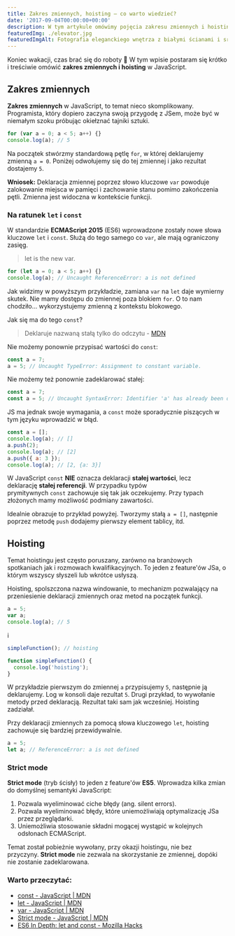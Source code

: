```yaml
---
title: Zakres zmiennych, hoisting – co warto wiedzieć?
date: '2017-09-04T00:00:00+00:00'
description: W tym artykule omówimy pojęcia zakresu zmiennych i hoistingu. Dlaczego zmienne zadeklarowane przez `var` zachowują swoją wartość poza pętlą? Jak `let` i `const` zmieniły podejście do zakresu zmiennych? Odkryjemy również, jak hoisting wpływa na porządek deklaracji zmiennych i funkcji. Sprawdzimy, jakie dodatkowe zabezpieczenia wprowadza tryb ścisły (`strict mode`). Zobacz przykłady i zyskaj pewność w korzystaniu z tych kluczowych elementów JavaScript.
featuredImg: ./elevator.jpg
featuredImgAlt: Fotografia eleganckiego wnętrza z białymi ścianami i srebrnymi drzwiami windy
---
```


Koniec wakacji, czas brać się do roboty 🙂 W tym wpisie postaram się krótko i treściwie omówić **zakres zmiennych i hoisting** w JavaScript.

## Zakres zmiennych

**Zakres zmiennych** w JavaScript, to temat nieco skomplikowany. Programista, który dopiero zaczyna swoją przygodę z JSem, może być w niemałym szoku próbując okiełznać tajniki sztuki.

```javascript
for (var a = 0; a < 5; a++) {}
console.log(a); // 5
```

Na początek stwórzmy standardową pętlę `for`, w której deklarujemy zmienną `a = 0`. Poniżej odwołujemy się do tej zmiennej i jako rezultat dostajemy `5`.

**Wniosek:** Deklaracja zmiennej poprzez słowo kluczowe `var` powoduje zalokowanie miejsca w pamięci i zachowanie stanu pomimo zakończenia pętli. Zmienna jest widoczna w kontekście funkcji.

### Na ratunek `let` i `const`

W standardzie **ECMAScript 2015** (ES6) wprowadzone zostały nowe słowa kluczowe `let` i `const`. Służą do tego samego co `var`, ale mają ograniczony zasięg.

> let is the new var.

```javascript
for (let a = 0; a < 5; a++) {}
console.log(a); // Uncaught ReferenceError: a is not defined
```

Jak widzimy w powyższym przykładzie, zamiana `var` na `let` daje wymierny skutek. Nie mamy dostępu do zmiennej poza blokiem `for`. O to nam chodziło... wykorzystujemy zmienną z kontekstu blokowego.

Jak się ma do tego `const`?

> Deklaruje nazwaną stałą tylko do odczytu - [MDN](https://web.archive.org/web/20190405135739/https://developer.mozilla.org/pl/docs/Web/JavaScript/Referencje/Polecenia/const)

Nie możemy ponownie przypisać wartości do `const`:

```javascript
const a = 7;
a = 5; // Uncaught TypeError: Assignment to constant variable.
```

Nie możemy też ponownie zadeklarować stałej:

```javascript
const a = 7;
const a = 5; // Uncaught SyntaxError: Identifier 'a' has already been declared
```

JS ma jednak swoje wymagania, a `const` może sporadycznie piszących w tym języku wprowadzić w błąd.

```javascript
const a = [];
console.log(a); // []
a.push(2);
console.log(a); // [2]
a.push({ a: 3 });
console.log(a); // [2, {a: 3}]
```

W JavaScript `const` **NIE** oznacza deklaracji **stałej wartości**, lecz deklarację **stałej referencji**. W przypadku typów prymitywnych `const` zachowuje się tak jak oczekujemy. Przy typach złożonych mamy możliwość podmiany zawartości.

Idealnie obrazuje to przykład powyżej. Tworzymy stałą `a = []`, następnie poprzez metodę `push` dodajemy pierwszy element tablicy, itd.

## Hoisting

Temat hoistingu jest często poruszany, zarówno na branżowych spotkaniach jak i rozmowach kwalifikacyjnych. To jeden z feature'ów JSa, o którym wszyscy słyszeli lub wkrótce usłyszą.

Hoisting, spolszczona nazwa windowanie, to mechanizm pozwalający na przeniesienie deklaracji zmiennych oraz metod na początek funkcji.

```javascript
a = 5;
var a;
console.log(a); // 5
```

i

```javascript
simpleFunction(); // hoisting

function simpleFunction() {
  console.log('hoisting');
}
```

W przykładzie pierwszym do zmiennej `a` przypisujemy `5`, następnie ją deklarujemy. Log w konsoli daje rezultat `5`. Drugi przykład, to wywołanie metody przed deklaracją. Rezultat taki sam jak wcześniej. Hoisting zadziałał.

Przy deklaracji zmiennych za pomocą słowa kluczowego `let`, hoisting zachowuje się bardziej przewidywalnie.

```javascript
a = 5;
let a; // ReferenceError: a is not defined
```

### Strict mode

**Strict mode** (tryb ścisły) to jeden z feature'ów **ES5**. Wprowadza kilka zmian do domyślnej semantyki JavaScript:

1. Pozwala wyeliminować ciche błędy (ang. silent errors).
1. Pozwala wyeliminować błędy, które uniemożliwiają optymalizację JSa przez przeglądarki.
1. Uniemożliwia stosowanie składni mogącej wystąpić w kolejnych odsłonach ECMAScript.

Temat został pobieżnie wywołany, przy okazji hoistingu, nie bez przyczyny. **Strict mode** nie zezwala na skorzystanie ze zmiennej, dopóki nie zostanie zadeklarowana.

### Warto przeczytać:

- [const - JavaScript | MDN](https://developer.mozilla.org/en-US/docs/Web/JavaScript/Reference/Statements/const)
- [let - JavaScript | MDN](https://developer.mozilla.org/en-US/docs/Web/JavaScript/Reference/Statements/let)
- [var - JavaScript | MDN](https://developer.mozilla.org/en-US/docs/Web/JavaScript/Reference/Statements/var)
- [Strict mode - JavaScript | MDN](https://developer.mozilla.org/en-US/docs/Web/JavaScript/Reference/Strict_mode)
- [ES6 In Depth: let and const - Mozilla Hacks](https://hacks.mozilla.org/2015/07/es6-in-depth-let-and-const/)
